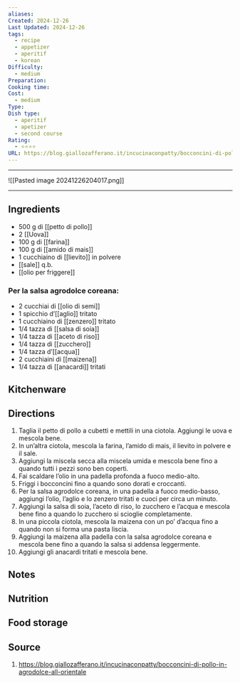 ```yaml
---
aliases: 
Created: 2024-12-26
Last Updated: 2024-12-26
tags:
  - recipe
  - appetizer
  - aperitif
  - korean
Difficulty:
  - medium
Preparation: 
Cooking time: 
Cost:
  - medium
Type: 
Dish type:
  - aperitif
  - apetizer
  - second course
Rating:
  - ⭐⭐⭐⭐
URL: https://blog.giallozafferano.it/incucinaconpatty/bocconcini-di-pollo-in-agrodolce-all-orientale/
---
```

---

![[Pasted image 20241226204017.png]]

---
## Ingredients
- 500 g di [[petto di pollo]]
- 2 [[Uova]]
- 100 g di [[farina]]
- 100 g di [[amido di mais]]
- 1 cucchiaino di [[lievito]] in polvere
- [[sale]] q.b.
- [[olio per friggere]]
### Per la salsa agrodolce coreana:
- 2 cucchiai di [[olio di semi]]
- 1 spicchio d’[[aglio]] tritato
- 1 cucchiaino di [[zenzero]] tritato
- 1/4 tazza di [[salsa di soia]]
- 1/4 tazza di [[aceto di riso]]
- 1/4 tazza di [[zucchero]]
- 1/4 tazza d’[[acqua]]
- 2 cucchiaini di [[maizena]]
- 1/4 tazza di [[anacardi]] tritati
## Kitchenware

## Directions
1. Taglia il petto di pollo a cubetti e mettili in una ciotola. Aggiungi le uova e mescola bene.
2. In un’altra ciotola, mescola la farina, l’amido di mais, il lievito in polvere e il sale.
3. Aggiungi la miscela secca alla miscela umida e mescola bene fino a quando tutti i pezzi sono ben coperti.
4. Fai scaldare l’olio in una padella profonda a fuoco medio-alto.
5. Friggi i bocconcini fino a quando sono dorati e croccanti.
6. Per la salsa agrodolce coreana, in una padella a fuoco medio-basso, aggiungi l’olio, l’aglio e lo zenzero tritati e cuoci per circa un minuto.
7. Aggiungi la salsa di soia, l’aceto di riso, lo zucchero e l’acqua e mescola bene fino a quando lo zucchero si scioglie completamente.
8. In una piccola ciotola, mescola la maizena con un po’ d’acqua fino a quando non si forma una pasta liscia.
9. Aggiungi la maizena alla padella con la salsa agrodolce coreana e mescola bene fino a quando la salsa si addensa leggermente.
10. Aggiungi gli anacardi tritati e mescola bene.

## Notes

## Nutrition

## Food storage

## Source
1. https://blog.giallozafferano.it/incucinaconpatty/bocconcini-di-pollo-in-agrodolce-all-orientale
